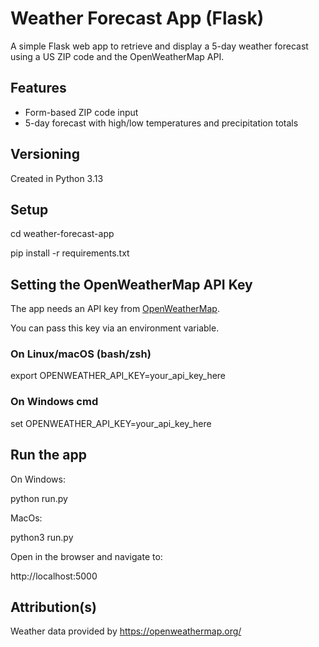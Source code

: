 # Weather Forecast App (Flask)

A simple Flask web app to retrieve and display a 5-day weather forecast using a US ZIP code and the OpenWeatherMap API.

## Features

- Form-based ZIP code input
- 5-day forecast with high/low temperatures and precipitation totals

## Versioning

Created in Python 3.13

## Setup

cd weather-forecast-app

pip install -r requirements.txt

## Setting the OpenWeatherMap API Key

The app needs an API key from [OpenWeatherMap](https://openweathermap.org/api).

You can pass this key via an environment variable.

###  On Linux/macOS (bash/zsh)

export OPENWEATHER_API_KEY=your_api_key_here

###  On Windows cmd

set OPENWEATHER_API_KEY=your_api_key_here

## Run the app

On Windows:

python run.py

MacOs:

python3 run.py

Open in the browser and navigate to:

http://localhost:5000

## Attribution(s)

Weather data provided by https://openweathermap.org/
